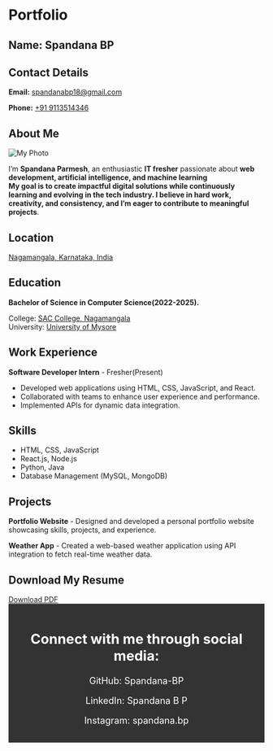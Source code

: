 <!DOCTYPE html>
<html lang="en">
<head>
    <meta charset="UTF-8">
    <meta name="viewport" content="width=device-width, initial-scale=1.0">
    <h1><b>Portfolio</b></h1>
</head> 
<body><h2>Name: Spandana BP</h2>

<h2>Contact Details</h2>
<p> <strong>Email:</strong> <a href="mailto:spandanabp18@gmail.com">spandanabp18@gmail.com</a></p>
<p><strong>Phone:</strong> <a href="tel:+919113514346">+91 9113514346</a></p>


 <h2>About Me</h2>

 <div class="container">
        <img class="photo" src="https://drive.google.com/uc?export=view&id=1_1cIxcZz6oqGkjvqXvYkq3dRFIWc6kE_" alt="My Photo">

   <p>I’m <b>Spandana Parmesh</b>, an enthusiastic <b>IT fresher</b> passionate about <b>web development, artificial intelligence, and machine learning <br>   My goal is to create <b>impactful digital solutions</b> while continuously learning and evolving in the tech industry. 
             I believe in <b>hard work, creativity, and consistency</b>, and I’m eager to contribute to meaningful projects</b>. 
              </p>     
    

<h2>Location</h2>
<p>
    <a href="https://www.google.com/maps/search/?api=1&query=Nagamangala,Karnataka,India" target="_blank">
        Nagamangala, Karnataka, India
    </a>
</p>
       
</section>

<section class="section">
    <h2>Education</h2>
    <p><strong>Bachelor of Science in Computer Science(2022-2025). <br> </strong> <p>College: <a href="https://www.google.com/maps/search/?api=1&query=SAC+College+Nagamangala" target="_blank">SAC College, Nagamangala</a> <br> University: <a href="https://www.google.com/maps/search/?api=1&query=University+of+Mysore" target="_blank">University of Mysore</a></p>
</section>

<section class="section">
    <h2>Work Experience</h2>
    <p><strong>Software Developer Intern</strong> - Fresher(Present)</p>
    <ul>
        <li>Developed web applications using HTML, CSS, JavaScript, and React.</li>
        <li>Collaborated with teams to enhance user experience and performance.</li>
        <li>Implemented APIs for dynamic data integration.</li>
    </ul>
</section>

<section class="section">
    <h2>Skills</h2>
    <ul>
        <li>HTML, CSS, JavaScript</li>
        <li>React.js, Node.js</li>
        <li>Python, Java</li>
        <li>Database Management (MySQL, MongoDB)</li>
    </ul>
</section>

<section class="section">
    <h2>Projects</h2>
    <p><strong>Portfolio Website</strong> - Designed and developed a personal portfolio website showcasing skills, projects, and experience.</p>
    <p><strong>Weather App</strong> - Created a web-based weather application using API integration to fetch real-time weather data.</p>
</section>

<div class="resume-section">
        <h2>Download My Resume</h2>
        <a href="https://drive.google.com/uc?export=download&id=YOUR_RESUME_FILE_ID" class="download-btn">Download PDF</a>
    </div>

 <footer style="background: #333; color: white; text-align: center; padding: 15px; font-size: 18px;">
    <p><h2><b>Connect with me through social media:</b></h2></p>
    <p>GitHub: <a href="https://github.com/Spandana-BP" target="_blank" style="color: white; text-decoration: none;">Spandana-BP</a></p>
    <p>LinkedIn: <a href="https://www.linkedin.com/in/spandana-b-p-769499303" target="_blank" style="color: white; text-decoration: none;">Spandana B P</a></p>
    <p>Instagram: <a href="https://www.instagram.com/spandana.bp" target="_blank" style="color: white; text-decoration: none;">spandana.bp</a></p>
</footer> 
  

